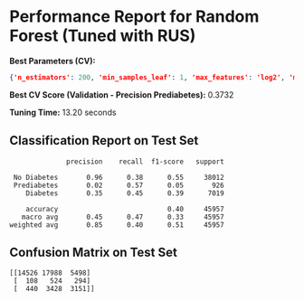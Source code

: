 # Performance Report for Random Forest (Tuned with RUS)

**Best Parameters (CV):**
```json
{'n_estimators': 200, 'min_samples_leaf': 1, 'max_features': 'log2', 'max_depth': 20}
```

**Best CV Score (Validation - Precision Prediabetes):** 0.3732

**Tuning Time:** 13.20 seconds

## Classification Report on Test Set
```
              precision    recall  f1-score   support

 No Diabetes       0.96      0.38      0.55     38012
 Prediabetes       0.02      0.57      0.05       926
    Diabetes       0.35      0.45      0.39      7019

    accuracy                           0.40     45957
   macro avg       0.45      0.47      0.33     45957
weighted avg       0.85      0.40      0.51     45957
```

## Confusion Matrix on Test Set
```
[[14526 17988  5498]
 [  108   524   294]
 [  440  3428  3151]]
```
